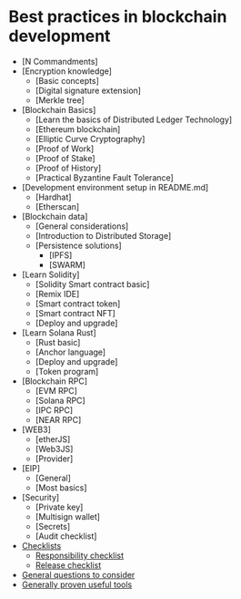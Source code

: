 # Best practices in blockchain development

- [N Commandments]
- [Encryption knowledge]
  - [Basic concepts]
  - [Digital signature extension]
  - [Merkle tree]
- [Blockchain Basics]
  - [Learn the basics of Distributed Ledger Technology]
  - [Ethereum blockchain]
  - [Elliptic Curve Cryptography]
  - [Proof of Work]
  - [Proof of Stake]
  - [Proof of History]
  - [Practical Byzantine Fault Tolerance]
- [Development environment setup in README.md]
  - [Hardhat]
  - [Etherscan]
- [Blockchain data]
  - [General considerations]
  - [Introduction to Distributed Storage]
  - [Persistence solutions]
    - [IPFS]
    - [SWARM]
- [Learn Solidity]
  - [Solidity Smart contract basic]
  - [Remix IDE]
  - [Smart contract token]
  - [Smart contract NFT]
  - [Deploy and upgrade]
- [Learn Solana Rust]
  - [Rust basic]
  - [Anchor language]
  - [Deploy and upgrade]
  - [Token program]
- [Blockchain RPC]
  - [EVM RPC]
  - [Solana RPC]
  - [IPC RPC]
  - [NEAR RPC]
- [WEB3]
  - [etherJS]
  - [Web3JS]
  - [Provider]
- [EIP]
  - [General]
  - [Most basics]
- [Security]
  - [Private key]
  - [Multisign wallet]
  - [Secrets]
  - [Audit checklist]
- [Checklists](#checklists)
  - [Responsibility checklist](#responsibility-checklist)
  - [Release checklist](#release-checklist)
- [General questions to consider](#general-questions-to-consider)
- [Generally proven useful tools](#generally-proven-useful-tools)


